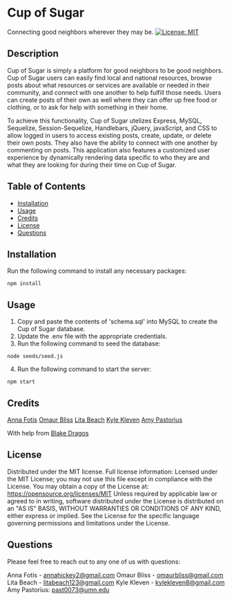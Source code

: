 # Cup of Sugar
Connecting good neighbors wherever they may be.
[![License: MIT](https://img.shields.io/badge/License-MIT-yellow.svg)](https://opensource.org/licenses/MIT)
## Description 

Cup of Sugar is simply a platform for good neighbors to be good neighbors. Cup of Sugar users can easily find local and national resources, browse posts about what resources or services are available or needed in their community, and connect with one another to help fulfill those needs. Users can create posts of their own as well where they can offer up free food or clothing, or to ask for help with something in their home.

To achieve this functionality, Cup of Sugar utelizes Express, MySQL, Sequelize, Session-Sequelize, Handlebars, jQuery, javaScript, and CSS to allow logged in users to access existing posts, create, update, or delete their own posts. They also have the ability to connect with one another by commenting on posts. This application also features a customized user experience by dynamically rendering data specific to who they are and what they are looking for during their time on Cup of Sugar.

## Table of Contents 

* [Installation](#installation)
* [Usage](#usage)
* [Credits](#credits)
* [License](#license)
* [Questions](#questions)

## Installation
Run the following command to install any necessary packages:
```
npm install
```
## Usage 
1. Copy and paste the contents of 'schema.sql' into MySQL to create the Cup of Sugar database.
2. Update the .env file with the appropriate credentials.
3. Run the following command to seed the database:
```
node seeds/seed.js
```
4. Run the following command to start the server:
```
npm start
```

## Credits

[Anna Fotis](https://github.com/AHFotis)
[Omaur Bliss](https://github.com/OmaurBliss)
[Lita Beach](https://github.com/Litabeach)
[Kyle Kleven](https://github.com/kdkleven)
[Amy Pastorius](https://github.com/past0073)

With help from [Blake Dragos](https://github.com/BlakeDragos)

## License

Distributed under the MIT license.  Full license information:
Lcensed under the MIT License; you may not use this file except in compliance with the License. You may obtain a copy of the License at:
https://opensource.org/licenses/MIT
Unless required by applicable law or agreed to in writing, software distributed under the License is distributed on an "AS IS" BASIS, WITHOUT WARRANTIES OR CONDITIONS OF ANY KIND, either express or implied.  See the License for the specific language governing permissions and limitations under the License.

## Questions
Please feel free to reach out to any one of us with questions:

Anna Fotis - annahickey2@gmail.com
Omaur Bliss - omaurbliss@gmail.com
Lita Beach - litabeach123@gmail.com
Kyle Kleven - kylekleven8@gmail.com
Amy Pastorius: past0073@umn.edu